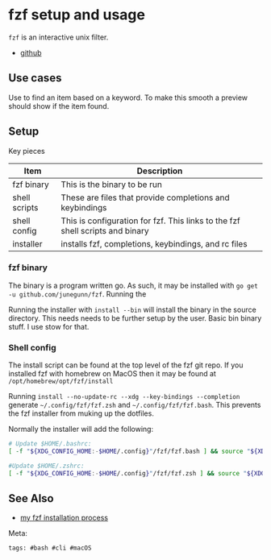 # fzf setup and usage

`fzf` is an interactive unix filter.

- [github](https://github.com/junegunn/fzf)

## Use cases

Use to find an item based on a keyword. To make this smooth a preview should show if the item found.

## Setup

Key pieces

| Item          | Description                                                                   |
| ------------- | ----------------------------------------------------------------------------- |
| fzf binary    | This is the binary to be run                                                  |
| shell scripts | These are files that provide completions and keybindings                      |
| shell config  | This is configuration for fzf. This links to the fzf shell scripts and binary |
| installer     | installs fzf, completions, keybindings, and rc files                          |

### fzf binary

The binary is a program written go. As such, it may be installed with `go get -u github.com/junegunn/fzf`. Running the

Running the installer with `install --bin` will install the binary in the source directory. This needs needs to be further setup by the user. Basic bin binary stuff. I use stow for that.

### Shell config

The install script can be found at the top level of the fzf git repo.
If you installed fzf with homebrew on MacOS then it may be found at
`/opt/homebrew/opt/fzf/install`

Running `install --no-update-rc --xdg --key-bindings --completion`
generate `~/.config/fzf/fzf.zsh` and `~/.config/fzf/fzf.bash`. This
prevents the fzf installer from muking up the dotfiles.

Normally the installer will add the following:

```bash
# Update $HOME/.bashrc:
[ -f "${XDG_CONFIG_HOME:-$HOME/.config}"/fzf/fzf.bash ] && source "${XDG_CONFIG_HOME:-$HOME/.config}"/fzf/fzf.bash

#Update $HOME/.zshrc:
[ -f "${XDG_CONFIG_HOME:-$HOME/.config}"/fzf/fzf.zsh ] && source "${XDG_CONFIG_HOME:-$HOME/.config}"/fzf/fzf.zsh
```

## See Also

- [my fzf installation process](https://github.com/dotfiles)

Meta:

    tags: #bash #cli #macOS
